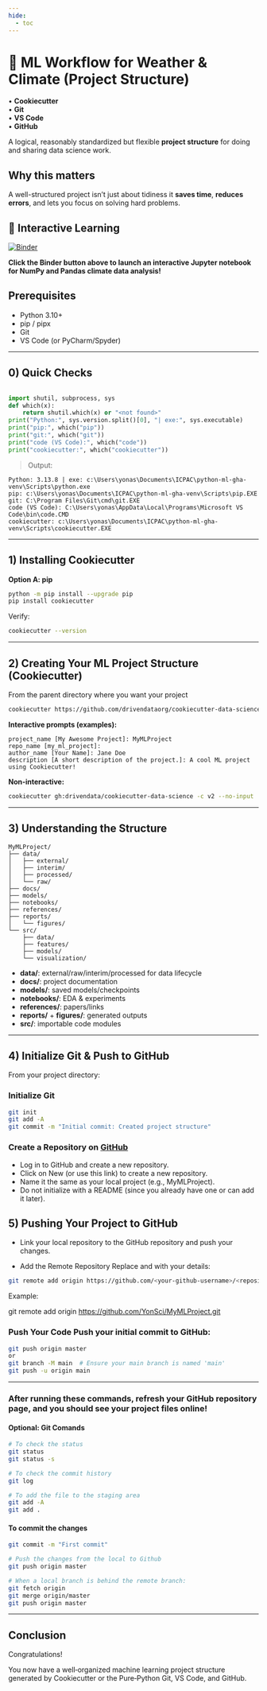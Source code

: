 ```yaml
---
hide:
  - toc
---
```


# 🧪 ML Workflow for Weather & Climate (Project Structure)


 • **Cookiecutter**   
 • **Git**  
 • **VS Code**    
 • **GitHub**  

A logical, reasonably standardized but flexible **project structure** for doing and sharing data science work.


## Why this matters
A well-structured project isn’t just about tidiness it **saves time**, **reduces errors**, and lets you focus on solving hard problems.



## 🚀 Interactive Learning

[![Binder](https://mybinder.org/badge_logo.svg)](https://mybinder.org/v2/gh/YonSci/ai-ml-climate-workshop/HEAD?labpath=notebooks%2FProject_Structure_for_Climate_and_Meteorology_Workshop.ipynb)

**Click the Binder button above to launch an interactive Jupyter notebook for NumPy and Pandas climate data analysis!**





## Prerequisites
- Python 3.10+
- pip / pipx
- Git
- VS Code (or PyCharm/Spyder)
---

## 0) Quick Checks

```python

import shutil, subprocess, sys
def which(x):
    return shutil.which(x) or "<not found>"
print("Python:", sys.version.split()[0], "| exe:", sys.executable)
print("pip:", which("pip"))
print("git:", which("git"))
print("code (VS Code):", which("code"))
print("cookiecutter:", which("cookiecutter"))
```

> Output:
```text
Python: 3.13.8 | exe: c:\Users\yonas\Documents\ICPAC\python-ml-gha-venv\Scripts\python.exe
pip: c:\Users\yonas\Documents\ICPAC\python-ml-gha-venv\Scripts\pip.EXE
git: C:\Program Files\Git\cmd\git.EXE
code (VS Code): C:\Users\yonas\AppData\Local\Programs\Microsoft VS Code\bin\code.CMD
cookiecutter: c:\Users\yonas\Documents\ICPAC\python-ml-gha-venv\Scripts\cookiecutter.EXE
```


---
## 1) Installing Cookiecutter

**Option A: pip**
```bash
python -m pip install --upgrade pip
pip install cookiecutter
```

Verify:
```bash
cookiecutter --version
```


---
## 2) Creating Your ML Project Structure (Cookiecutter)


From the parent directory where you want your project

```bash
cookiecutter https://github.com/drivendataorg/cookiecutter-data-science -c v1
```

**Interactive prompts (examples):**
```
project_name [My Awesome Project]: MyMLProject
repo_name [my_ml_project]:
author_name [Your Name]: Jane Doe
description [A short description of the project.]: A cool ML project using Cookiecutter!
```

**Non-interactive:**
```bash
cookiecutter gh:drivendata/cookiecutter-data-science -c v2 --no-input   project_name="MyMLProject" repo_name="my_ml_project" author_name="Jane Doe"   description="A cool ML project using Cookiecutter!"
```


---
## 3) Understanding the Structure

```
MyMLProject/
├── data/
│   ├── external/
│   ├── interim/
│   ├── processed/
│   └── raw/
├── docs/
├── models/
├── notebooks/
├── references/
├── reports/
│   └── figures/
└── src/
    ├── data/
    ├── features/
    ├── models/
    └── visualization/
```
- **data/**: external/raw/interim/processed for data lifecycle
- **docs/**: project documentation
- **models/**: saved models/checkpoints
- **notebooks/**: EDA & experiments
- **references/**: papers/links
- **reports/** + **figures/**: generated outputs
- **src/**: importable code modules

---
## 4) Initialize Git & Push to GitHub

From your project directory:

### Initialize Git
```bash
git init
git add -A
git commit -m "Initial commit: Created project structure"
```

### Create a Repository on [GitHub](https://github.com/) 

- Log in to GitHub and create a new repository.
- Click on New (or use this link) to create a new repository.
- Name it the same as your local project (e.g., MyMLProject).
- Do not initialize with a README (since you already have one or can add it later).

## 5)  Pushing Your Project to GitHub

- Link your local repository to the GitHub repository and push your changes.

- Add the Remote Repository Replace and with your details:

```bash
git remote add origin https://github.com/<your-github-username>/<repository-name>.git
```

Example:

git remote add origin https://github.com/YonSci/MyMLProject.git

### Push Your Code Push your initial commit to GitHub:

```bash
git push origin master
or
git branch -M main  # Ensure your main branch is named 'main'
git push -u origin main
```

---

### After running these commands, refresh your GitHub repository page, and you should see your project files online!

#### Optional: Git Comands


```bash
# To check the status
git status
git status -s

# To check the commit history
git log

# To add the file to the staging area
git add -A  
git add .
```

####  To commit the changes

```bash
git commit -m "First commit" 

# Push the changes from the local to Github
git push origin master

# When a local branch is behind the remote branch:
git fetch origin 
git merge origin/master  
git push origin master
```


---
##  Conclusion
Congratulations! 

You now have a well‑organized machine learning project structure generated by Cookiecutter or the Pure‑Python Git, VS Code, and GitHub.
